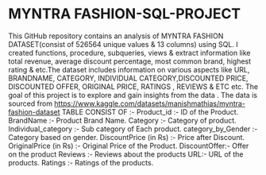 # MYNTRA FASHION-SQL-PROJECT
This GitHub repository contains an analysis of MYNTRA FASHION DATASET(consist of 526564 unique values & 13 columns) using SQL. I created functions, procedure, subqueries, views &  extract information like total revenue, average discount percentage, most common brand, highest rating & etc.The dataset includes information on various aspects like URL, BRANDNAME, CATEGORY, INDIVIDUAL CATEGORY,DISCOUNTED PRICE, DISCOUNTED OFFER, ORIGINAL PRICE, RATINGS , REVIEWS & ETC etc. The goal of this project is to explore and gain insights from the data .
The data is sourced from https://www.kaggle.com/datasets/manishmathias/myntra-fashion-dataset
TABLE CONSIST OF :-
Product_id :- ID of the Product.
BrandName :- Product Brand Name.
Category :- Category of product.
Individual_category :- Sub category of Each product.
category_by_Gender :- Category based on gender.
DiscountPrice (in Rs) :- Price after Discount.
OriginalPrice (in Rs) :- Original Price of the Product.
DiscountOffer:- Offer on the product
Reviews :- Reviews about the products
URL:- URL of the products.
Ratings :- Ratings of the products.
